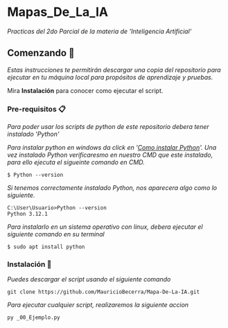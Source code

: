 # Mapas_De_La_IA

_Practicas del 2do Parcial de la materia de 'Inteligencia Artificial'_

## Comenzando 🚀

_Estas instrucciones te permitirán descargar una copia del repositorio para ejecutar en tu máquina local para propósitos de aprendizaje y pruebas._

Mira **Instalación** para conocer como ejecutar el script.


### Pre-requisitos 📋

_Para poder usar los scripts de python de este repositorio debera tener instalado 'Python'_

_Para instalar python en windows da click en '[Como instalar Python](https://www.programacionfacil.org/cursos/python_basico/capitulo_1_instalacion_ide_python.html)'. 
Una vez instalado Python verificaresmo en nuestro CMD que este instalado, para ello ejecuta el sigueinte comando en CMD._

```
$ Python --version
```
_Si tenemos correctamente instalado Python, nos aparecera algo como lo siguiente._
```
C:\User\Usuario>Python --version
Python 3.12.1
```
_Para instalarlo en un sistema operativo con linux, debera ejecutar el siguiente comando en su terminal_

```
$ sudo apt install python
```

### Instalación 🔧

_Puedes descargar el script usando el siguiente comando_

```
git clone https://github.com/MauricioBecerra/Mapa-De-La-IA.git
```

_Para ejecutar cualquier script, realizaremos la siguiente accion_

```
py _00_Ejemplo.py
```